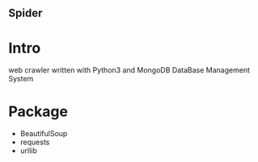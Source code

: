 ## Spider

# Intro
web crawler written with Python3 and MongoDB DataBase Management System

# Package
* BeautifulSoup
* requests
* urllib

